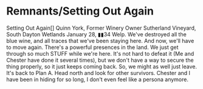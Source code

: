 # Remnants/Setting Out Again

Setting Out Again[]
Quinn York, Former Winery Owner
Sutherland Vineyard, South Dayton Wetlands
January 28, ▮▮34
Welp. We've destroyed all the blue wine, and all traces that we've been staying here. And now, we'll have to move again. There's a powerful presences in the land. We just get through so much STUFF while we're here. It's not hard to defeat it (Me and Chester have done it several times), but we don't have a way to secure the thing properly, so it just keeps coming back.
So, we might as well just leave. It's back to Plan A. Head north and look for other survivors. Chester and I have been in hiding for so long, I don't even feel like a persona anymore.
